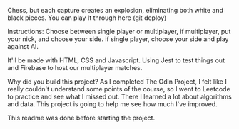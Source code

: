 Chess, but each capture creates an explosion, eliminating both white and black pieces. You can play It through here (git deploy) 

Instructions: Choose between single player or multiplayer, if multiplayer, put your nick, and choose your side. if single player, choose your side and play against AI.

It'll be made with HTML, CSS and Javascript. Using Jest to test things out and Firebase to host our multiplayer matches.

Why did you build this project? 
As I completed The Odin Project, I felt like I really couldn't understand some points of the course, so I went to Leetcode to practice and see what I missed out. There I learned a lot about algorithms and data. This project is going to help me see how much I've improved.

This readme was done before starting the project.
